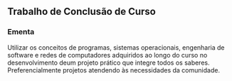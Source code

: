 ## Trabalho de Conclusão de Curso

### Ementa

Utilizar os conceitos de programas, sistemas operacionais, engenharia de software e redes de computadores adquiridos ao longo do curso no desenvolvimento deum projeto prático que integre todos os saberes. Preferencialmente projetos atendendo às necessidades da comunidade.
